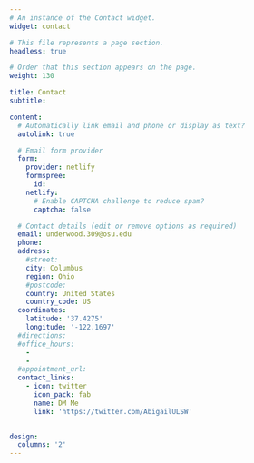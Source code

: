 ```yaml
---
# An instance of the Contact widget.
widget: contact

# This file represents a page section.
headless: true

# Order that this section appears on the page.
weight: 130

title: Contact
subtitle:

content:
  # Automatically link email and phone or display as text?
  autolink: true

  # Email form provider
  form:
    provider: netlify
    formspree:
      id:
    netlify:
      # Enable CAPTCHA challenge to reduce spam?
      captcha: false

  # Contact details (edit or remove options as required)
  email: underwood.309@osu.edu
  phone: 
  address:
    #street: 
    city: Columbus
    region: Ohio
    #postcode: 
    country: United States
    country_code: US
  coordinates:
    latitude: '37.4275'
    longitude: '-122.1697'
  #directions: 
  #office_hours:
    - 
    - 
  #appointment_url: 
  contact_links:
    - icon: twitter
      icon_pack: fab
      name: DM Me
      link: 'https://twitter.com/AbigailULSW'
    

design:
  columns: '2'
---
```

